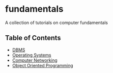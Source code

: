 # fundamentals
A collection of tutorials on computer fundamentals

## Table of Contents

- [DBMS](dbms/README.md)
- [Operating Systems](os/README.md)
- [Computer Networking](networking/README.md)
- [Object Oriented Programming](oop/README.md)

